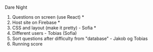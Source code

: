 Dare Night

1. Questions on screen (use React) *
2. Host site on Firebase *
3. CSS and layout (make it pretty) - Sofia *
4. Different users - Tobias (Sofia)
5. Sort questions after difficulty from "database" - Jakob og Tobias
6. Running score
